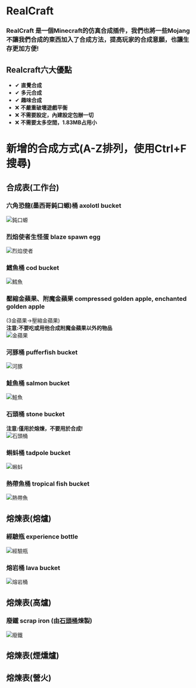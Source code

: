 # RealCraft
### RealCraft 是一個Minecraft的仿真合成插件，我們也將一些Mojang不讓我們合成的東西加入了合成方法，提高玩家的合成意願，也讓生存更加方便!
## Realcraft六大優點
- ✔ **直覺合成**
- ✔ **多元合成**
- ✔ **趣味合成**
- ❌ **不嚴重破壞遊戲平衡**
- ❌ **不需要設定，內建設定包辦一切**
- ❌ **不需要太多空間，1.83MB占用小**

# 新增的合成方式(A-Z排列，使用Ctrl+F搜尋)
## 合成表(工作台)
### 六角恐龍(墨西哥鈍口螈)桶 axolotl bucket
![鈍口螈](https://upload.cc/i1/2023/04/03/Vic8x6.png)  
### 烈焰使者生怪蛋 blaze spawn egg
![烈焰使者](https://upload.cc/i1/2023/04/03/UD50Z2.png)  
### 鱈魚桶 cod bucket
![鱈魚](https://upload.cc/i1/2023/04/03/iBMqn0.png)  
### 壓縮金蘋果、附魔金蘋果 compressed golden apple, enchanted golden apple
(3金蘋果->壓縮金蘋果)  
**注意:不要吃或用他合成附魔金蘋果以外的物品**  
![金蘋果](https://upload.cc/i1/2023/04/03/Yydt4T.png)  
### 河豚桶 pufferfish bucket
![河豚](https://upload.cc/i1/2023/04/03/o5FUIj.png)
### 鮭魚桶 salmon bucket
![鮭魚](https://upload.cc/i1/2023/04/03/YP2sgj.png)
### 石頭桶 stone bucket
**注意:僅用於熔煉，不要用於合成!**  
![石頭桶](https://upload.cc/i1/2023/04/03/u78pH9.png)  
### 蝌蚪桶 tadpole bucket
![蝌蚪](https://upload.cc/i1/2023/04/03/4T6Zbo.png)
### 熱帶魚桶 tropical fish bucket
![熱帶魚](https://upload.cc/i1/2023/04/03/7tXUV1.png)

## 熔煉表(熔爐)
### 經驗瓶 experience bottle
![經驗瓶](https://upload.cc/i1/2023/04/03/dOchwS.png)  
### 熔岩桶 lava bucket
![熔岩桶](https://upload.cc/i1/2023/04/03/Zqac3L.png)  

## 熔煉表(高爐)
### 廢鐵 scrap iron (由[石頭桶](https://github.com/KnowScratcher/RealCraft#%E7%9F%B3%E9%A0%AD%E6%A1%B6-stone-bucket)煉製)
![廢鐵](https://upload.cc/i1/2023/04/03/FxfhXe.png)  

## 熔煉表(煙燻爐)

## 熔煉表(營火)
